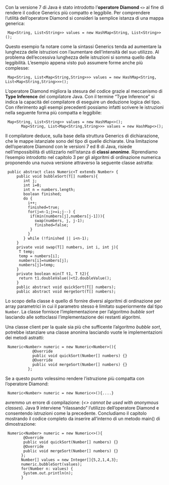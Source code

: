 Con la versione 7 di Java è stato introdotto l’**operatore Diamond** `<>` al fine di rendere il codice Generics più compatto e leggibile. Per comprendere l’utilità dell’operatore Diamond si consideri la semplice istanza di una mappa generica:

```
 Map<String, List<String>> values = new HashMap<String, List<String>>(); 
```

Questo esempio fa notare come la sintassi Generics tenda ad aumentare la lunghezza delle istruzioni con l’aumentare dell’intensità del suo utilizzo. Al problema dell’eccessiva lunghezza delle istruzioni si somma quello della leggibilità. L’esempio appena visto può assumere forme anche più complesse:

```
 Map<String, List<Map<String,String>>> values = new HashMap<String, List<Map<String,String>>>(); 
```

L’operatore Diamond migliora la stesura del codice grazie al meccanismo di **Type Inference** del compilatore Java. Con il termine “Type Inference” si indica la capacità del compilatore di eseguire un deduzione logica del tipo. Con riferimento agli esempi precedenti possiamo infatti scrivere le istruzioni nella seguente forma più compatta e leggibile:

```
 Map<String, List<String>> values = new HashMap<>();
       Map<String, List<Map<String,String>>> values = new HashMap<>(); 
```

Il compilatore deduce, sulla base della struttura Generics di dichiarazione, che le mappe istanziate sono del tipo di quelle dichiarate. Una limitazione dell’operatore Diamond con le versioni 7 ed 8 di Java, risiede nell’impossibilità di utilizzarlo nell’istanza di **classi anonime**. Riprendiamo l’esempio introdotto nel capitolo 3 per gli algoritmi di ordinazione numerica proponendo una nuova versione attraverso la seguente classe astratta:

```
 public abstract class Numeric<T extends Number> {
     public void bubbleSort(T[] numbers){
        int j;
        int i=0;
        int n = numbers.length;
        boolean finished;  
        do {
          i++;
          finished=true;
          for(j=n-1;j>=i;j--) {
           if(min(numbers[j],numbers[j-1])){
             swap(numbers, j, j-1);
             finished=false;
           }
          }
        } while (!finished || i<n-1);
     }
     private void swap(T[] numbers, int i, int j){
	  T temp;
      temp = numbers[i];
      numbers[i]=numbers[j];
      numbers[j]=temp;
     }
     private boolean min(T t1, T t2){
      return t1.doubleValue()<t2.doubleValue();
     }
     public abstract void quickSort(T[] numbers);
     public abstract void mergeSort(T[] numbers); 
```

Lo scopo della classe è quello di fornire diversi algoritmi di ordinazione per array parametrici in cui il parametro stesso è limitato superiormente dal tipo `Number`. La classe fornisce l’implementazione per l’algoritmo _bubble sort_ lasciando alle sottoclassi l’implementazione dei restanti algoritmi.

Una classe client per la quale sia più che sufficente l’algoritmo _bubble sort_, potrebbe istanziare una classe anonima lasciando vuote le implementazioni dei metodi astratti:

```
 Numeric<Number> numeric = new Numeric<Number>(){
            @Override
            public void quickSort(Number[] numbers) {}
            @Override
            public void mergeSort(Number[] numbers) {}
          }; 
```

Se a questo punto volessimo rendere l’istruzione più compatta con l’operatore Diamond:

```
 Numeric<Number> numeric = new Numeric<>(){....} 
```

avremmo un errore di compilazione: (_<\> cannot be used with anonymous classes_). Java 9 interviene “rilassando” l’utilizzo dell’operatore Diamond e consentendo istruzioni come la precedente. Concludiamo il capitolo mostrando il codice completo da inserire all’interno di un metodo main() di dimostrazione:

```
 Numeric<Number> numeric = new Numeric<>(){
        @Override
        public void quickSort(Number[] numbers) {}
        @Override
        public void mergeSort(Number[] numbers) {}
       };
       Number[] values = new Integer[]{5,2,1,4,3};
       numeric.bubbleSort(values);
       for(Number n: values) {
        System.out.println(n);
       } 
```